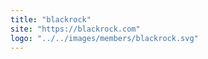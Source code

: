```yaml
---
title: "blackrock"
site: "https://blackrock.com"
logo: "../../images/members/blackrock.svg"
---
```

